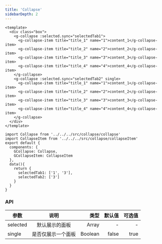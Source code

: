 ```yaml
---
title: 'Collapse'
sidebarDepth: 2
---
```


<ClientOnly>
  <collapse-demo-1/>
  <collapse-demo-2/>
</ClientOnly>

``` vue{4}
<template>
  <div class="box">
    <g-collapse :selected.sync="selectedTab1">
      <g-collapse-item title="title_1" name="1">content_1</g-collapse-item>
      <g-collapse-item title="title_2" name="2">content_2</g-collapse-item>
      <g-collapse-item title="title_3" name="3">content_3</g-collapse-item>
      <g-collapse-item title="title_4" name="4">content_4</g-collapse-item>
    </g-collapse>
    <g-collapse :selected.sync="selectedTab2" single>
      <g-collapse-item title="title_1" name="1">content_1</g-collapse-item>
      <g-collapse-item title="title_2" name="2">content_2</g-collapse-item>
      <g-collapse-item title="title_3" name="3">content_3</g-collapse-item>
      <g-collapse-item title="title_4" name="4">content_4</g-collapse-item>
    </g-collapse>
  </div>
</template>
```
``` js{4}
import Collapse from '../../../src/collapse/collapse'
import CollapseItem from '../../../src/collapse/collapseItem'
export default {
  components: {
    GCollapse: Collapse,
    GCollapseItem: CollapseItem
  },
  data(){
    return {
      selectedTab1: ['1', '3'],
      selectedTab2: ['3']
    }
  }
}
```
### API

| 参数           | 说明           | 类型      |默认值        |          可选值|
| ------------- |:--------------:| --------:|------------:|--------------:|
| selected         | 默认展示的面板  | Array   | -          | -             |
| single  | 是否仅展示一个面板    | Boolean   | false        | true     |
